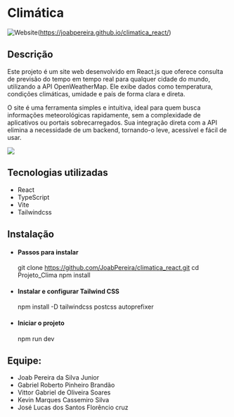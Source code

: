# Climática

![Website](https://img.shields.io/badge/Website-Acesse%20agora-blue)(https://joabpereira.github.io/climatica_react/)

## Descrição

Este projeto é um site web desenvolvido em React.js que oferece consulta de previsão do tempo em tempo real para qualquer cidade do mundo, utilizando a API OpenWeatherMap. Ele exibe dados como temperatura, condições climáticas, umidade e país de forma clara e direta.

O site é uma ferramenta simples e intuitiva, ideal para quem busca informações meteorológicas rapidamente, sem a complexidade de aplicativos ou portais sobrecarregados. Sua integração direta com a API elimina a necessidade de um backend, tornando-o leve, acessível e fácil de usar.

![](https://github.com/JoabPereira/climatica_react/blob/main/src/assets/Screenshot%202025-06-01%20133048.png)

## Tecnologias utilizadas

- React
- TypeScript
- Vite
- Tailwindcss

## Instalação

- #### Passos para instalar

  git clone https://github.com/JoabPereira/climatica_react.git
  cd Projeto_Clima
  npm install

- #### Instalar e configurar Tailwind CSS

  npm install -D tailwindcss postcss autoprefixer

- #### Iniciar o projeto
  npm run dev

## Equipe:

- Joab Pereira da Silva Junior
- Gabriel Roberto Pinheiro Brandão
- Vittor Gabriel de Oliveira Soares
- Kevin Marques Cassemiro Silva
- José Lucas dos Santos Florêncio cruz
